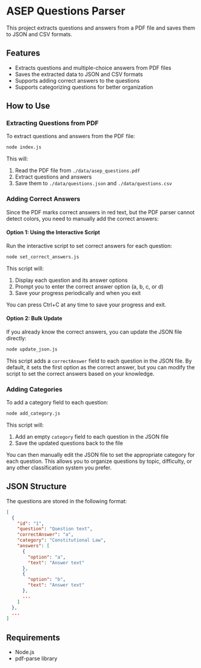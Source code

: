 # ASEP Questions Parser

This project extracts questions and answers from a PDF file and saves them to JSON and CSV formats.

## Features

- Extracts questions and multiple-choice answers from PDF files
- Saves the extracted data to JSON and CSV formats
- Supports adding correct answers to the questions
- Supports categorizing questions for better organization

## How to Use

### Extracting Questions from PDF

To extract questions and answers from the PDF file:

```bash
node index.js
```

This will:
1. Read the PDF file from `./data/asep_questions.pdf`
2. Extract questions and answers
3. Save them to `./data/questions.json` and `./data/questions.csv`

### Adding Correct Answers

Since the PDF marks correct answers in red text, but the PDF parser cannot detect colors, you need to manually add the correct answers:

#### Option 1: Using the Interactive Script

Run the interactive script to set correct answers for each question:

```bash
node set_correct_answers.js
```

This script will:
1. Display each question and its answer options
2. Prompt you to enter the correct answer option (a, b, c, or d)
3. Save your progress periodically and when you exit

You can press Ctrl+C at any time to save your progress and exit.

#### Option 2: Bulk Update

If you already know the correct answers, you can update the JSON file directly:

```bash
node update_json.js
```

This script adds a `correctAnswer` field to each question in the JSON file. By default, it sets the first option as the correct answer, but you can modify the script to set the correct answers based on your knowledge.

### Adding Categories

To add a category field to each question:

```bash
node add_category.js
```

This script will:
1. Add an empty `category` field to each question in the JSON file
2. Save the updated questions back to the file

You can then manually edit the JSON file to set the appropriate category for each question. This allows you to organize questions by topic, difficulty, or any other classification system you prefer.

## JSON Structure

The questions are stored in the following format:

```json
[
  {
    "id": "1",
    "question": "Question text",
    "correctAnswer": "a",
    "category": "Constitutional Law",
    "answers": [
      {
        "option": "a",
        "text": "Answer text"
      },
      {
        "option": "b",
        "text": "Answer text"
      },
      ...
    ]
  },
  ...
]
```

## Requirements

- Node.js
- pdf-parse library
